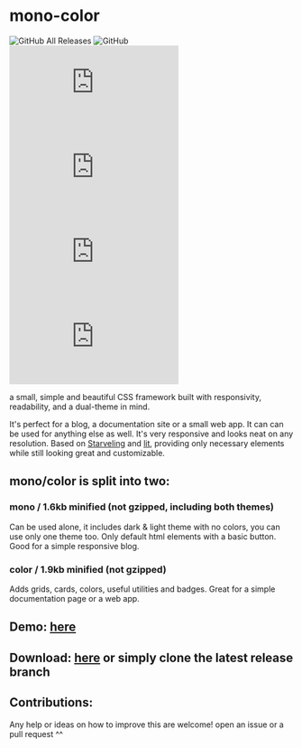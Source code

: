 # mono-color
![GitHub All Releases](https://img.shields.io/github/downloads/asvvvad/mono-color/total) ![GitHub](https://img.shields.io/github/license/asvvvad/mono-color)
![GitHub file size in bytes](https://img.shields.io/github/size/asvvvad/mono-color/mono.min.css?label=mono) ![GitHub file size in bytes](https://img.shields.io/github/size/asvvvad/mono-color/dark.min.css?label=dark) ![GitHub file size in bytes](https://img.shields.io/github/size/asvvvad/mono-color/light.min.css?label=light) ![GitHub file size in bytes](https://img.shields.io/github/size/asvvvad/mono-color/color.min.css?label=color)

a small, simple and beautiful CSS framework built with responsivity, readability, and a dual-theme in mind.

It's perfect for a blog, a documentation site or a small web app. It can can be used for anything else as well.
It's very responsive and looks neat on any resolution.
Based on [Starveling](https://github.com/any-code/starveling/) and [lit](https://ajusa.github.io/lit/), providing only necessary elements while still looking great and customizable.

## mono/color is split into two:

### mono / 1.6kb minified (not gzipped, including both themes)
Can be used alone, it includes dark & light theme with no colors, you can use only one theme too. Only default html elements with a basic button.
Good for a simple responsive blog. 

### color / 1.9kb minified (not gzipped)
Adds grids, cards, colors, useful utilities and badges.
Great for a simple documentation page or a web app.

## Demo: [here](https://asvvvad.github.io/mono-color)

## Download: [here](https://github.com/asvvvad/mono-color/releases) or simply clone the latest release branch

## Contributions:
Any help or ideas on how to improve this are welcome! open an issue or a pull request ^^
